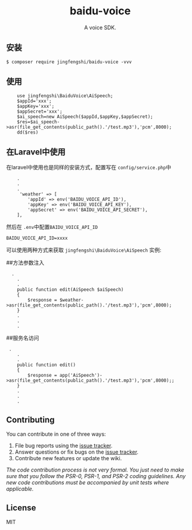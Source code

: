 <h1 align="center"> baidu-voice </h1>

<p align="center"> A voice SDK.</p>


## 安装

```shell
$ composer require jingfengshi/baidu-voice -vvv
```

## 使用
```shell
    use jingfengshi\BaiduVoice\AiSpeech;
    $appId='xxx';
    $appKey='xxx';
    $appSecret='xxx';
    $ai_speech=new AiSpeech($appId,$appKey,$appSecret);
    $res=$ai_speech->asr(file_get_contents(public_path().'/test.mp3'),'pcm',8000);
    dd($res)
```

## 在Laravel中使用
在laravel中使用也是同样的安装方式，配置写在 `config/service.php`中
```shell
    .
    .
    .
     'weather' => [
        'appId' => env('BAIDU_VOICE_API_ID'),
        'appKey' => env('BAIDU_VOICE_API_KEY'),
        'appSecret' => env('BAIDU_VOICE_API_SECRET'),
    ],

```
然后在 `.env`中配置`BAIDU_VOICE_API_ID`
```shell
BAIDU_VOICE_API_ID=xxxx
```
可以使用两种方式来获取  `jingfengshi\BaiduVoice\AiSpeech` 实例:

##方法参数注入

```shell
  .
    .
    .
    public function edit(AiSpeech $aiSpeech) 
    {
        $response = $weather->asr(file_get_contents(public_path().'/test.mp3'),'pcm',8000);
    }
    .
    .
    .

```

##服务名访问

```shell
 .
    .
    .
    public function edit() 
    {
        $response = app('AiSpeech')->asr(file_get_contents(public_path().'/test.mp3'),'pcm',8000);;
    }
    .
    .
    .

```

## Contributing

You can contribute in one of three ways:

1. File bug reports using the [issue tracker](https://github.com/jingfengshi/baidu-voice/issues).
2. Answer questions or fix bugs on the [issue tracker](https://github.com/jingfengshi/baidu-voice/issues).
3. Contribute new features or update the wiki.

_The code contribution process is not very formal. You just need to make sure that you follow the PSR-0, PSR-1, and PSR-2 coding guidelines. Any new code contributions must be accompanied by unit tests where applicable._

## License

MIT